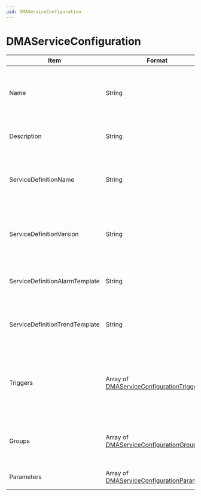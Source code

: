 ```yaml
---
uid: DMAServiceConfiguration
---
```


# DMAServiceConfiguration

| Item | Format | Description |
|--|--|--|
| Name                           | String | The name of the service. A limit of at most 150 characters applies. |
| Description                    | String | The description of the service. |
| ServiceDefinitionName          | String | The name of the service definition used for this service. |
| ServiceDefinitionVersion       | String | The version of the service definition used for this service. |
| ServiceDefinitionAlarmTemplate | String | The alarm template used to monitor the service. |
| ServiceDefinitionTrendTemplate | String | The trend template used to track the service trend data. |
| Triggers                       | Array of [DMAServiceConfigurationTrigger](xref:DMAServiceConfigurationTrigger) | The triggers that determine whether a child item is included in the service or not. |
| Groups                         | Array of [DMAServiceConfigurationGroup](xref:DMAServiceConfigurationGroup) | The groups of child items contained within the service. |
| Parameters                     | Array of [DMAServiceConfigurationParameter](xref:DMAServiceConfigurationParameter) | The child items of the service. |
